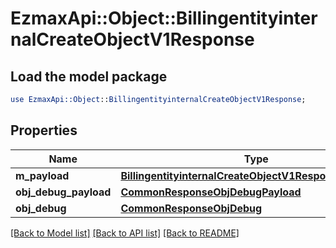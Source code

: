 # EzmaxApi::Object::BillingentityinternalCreateObjectV1Response

## Load the model package
```perl
use EzmaxApi::Object::BillingentityinternalCreateObjectV1Response;
```

## Properties
Name | Type | Description | Notes
------------ | ------------- | ------------- | -------------
**m_payload** | [**BillingentityinternalCreateObjectV1ResponseMPayload**](BillingentityinternalCreateObjectV1ResponseMPayload.md) |  | 
**obj_debug_payload** | [**CommonResponseObjDebugPayload**](CommonResponseObjDebugPayload.md) |  | [optional] 
**obj_debug** | [**CommonResponseObjDebug**](CommonResponseObjDebug.md) |  | [optional] 

[[Back to Model list]](../README.md#documentation-for-models) [[Back to API list]](../README.md#documentation-for-api-endpoints) [[Back to README]](../README.md)


